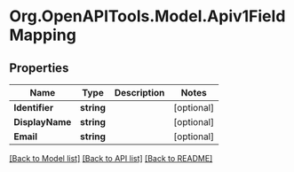 # Org.OpenAPITools.Model.Apiv1FieldMapping

## Properties

Name | Type | Description | Notes
------------ | ------------- | ------------- | -------------
**Identifier** | **string** |  | [optional] 
**DisplayName** | **string** |  | [optional] 
**Email** | **string** |  | [optional] 

[[Back to Model list]](../README.md#documentation-for-models) [[Back to API list]](../README.md#documentation-for-api-endpoints) [[Back to README]](../README.md)

